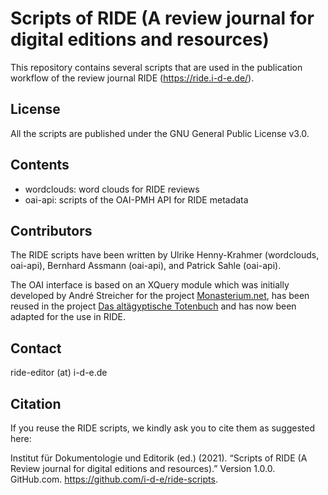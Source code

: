 # Scripts of RIDE (A review journal for digital editions and resources)

This repository contains several scripts that are used in the publication workflow of the review journal RIDE (https://ride.i-d-e.de/).

## License
All the scripts are published under the GNU General Public License v3.0.

## Contents
* wordclouds: word clouds for RIDE reviews
* oai-api: scripts of the OAI-PMH API for RIDE metadata

## Contributors
The RIDE scripts have been written by Ulrike Henny-Krahmer (wordclouds, oai-api), Bernhard Assmann (oai-api), and Patrick Sahle (oai-api).

The OAI interface is based on an XQuery module which was initially developed by André Streicher for the project [Monasterium.net](https://github.com/icaruseu/mom-ca/blob/59703228e9de2b222be9439fc61cdd530a8c78bd/my/XRX/src/core/app/oaiinterface/oaiinterface.xqm), has been reused in the project [Das altägyptische Totenbuch](http://totenbuch.awk.nrw.de/projekt/dokumentation#OAIPMH) and has now been adapted for the use in RIDE.

## Contact
ride-editor (at) i-d-e.de

## Citation

If you reuse the RIDE scripts, we kindly ask you to cite them as suggested here:

Institut für Dokumentologie und Editorik (ed.) (2021). “Scripts of RIDE (A Review journal for digital editions and resources).” Version 1.0.0. GitHub.com. https://github.com/i-d-e/ride-scripts.
